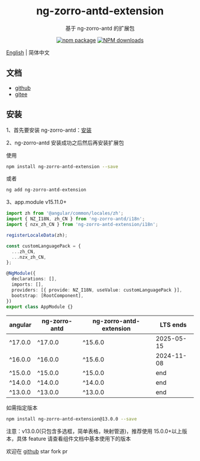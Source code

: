 <h1 align="center">
ng-zorro-antd-extension
</h1>

<div align="center">

基于 ng-zorro-antd 的扩展包

[![npm package](https://img.shields.io/npm/v/ng-zorro-antd-extension.svg?style=flat-square)](https://www.npmjs.org/package/ng-zorro-antd-extension)
[![NPM downloads](http://img.shields.io/npm/dm/ng-zorro-antd-extension.svg?style=flat-square)](https://npmjs.org/package/ng-zorro-antd-extension)

</div>

[English](README.md) | 简体中文

## 文档

- [github](https://enochgao.github.io/ng-zorro-antd-extension/)
- [gitee](http://enochgao.gitee.io/ng-zorro-antd-extension/)

## 安装

1、首先要安装 ng-zorro-antd：[安装](https://ng.ant.design/docs/getting-started/zh)

2、ng-zorro-antd 安装成功之后然后再安装扩展包

使用

```bash
npm install ng-zorro-antd-extension --save
```

或者

```bash
ng add ng-zorro-antd-extension
```

3、app.module v15.11.0+

```ts
import zh from '@angular/common/locales/zh';
import { NZ_I18N, zh_CN } from 'ng-zorro-antd/i18n';
import { nzx_zh_CN } from 'ng-zorro-antd-extension/i18n';

registerLocaleData(zh);

const customLanguagePack = {
  ...zh_CN,
  ...nzx_zh_CN,
};

@NgModule({
  declarations: [],
  imports: [],
  providers: [{ provide: NZ_I18N, useValue: customLanguagePack }],
  bootstrap: [RootComponent],
})
export class AppModule {}
```

| angular | ng-zorro-antd | ng-zorro-antd-extension | LTS ends   |
| ------- | ------------- | ----------------------- | ---------- |
| ^17.0.0 | ^17.0.0       | ^15.6.0                 | 2025-05-15 |
| ^16.0.0 | ^16.0.0       | ^15.6.0                 | 2024-11-08 |
| ^15.0.0 | ^15.0.0       | ^15.0.0                 | end        |
| ^14.0.0 | ^14.0.0       | ^14.0.0                 | end        |
| ^13.0.0 | ^13.0.0       | ^13.0.0                 | end        |

如需指定版本

```bash
npm install ng-zorro-antd-extension@13.0.0 --save
```

注意：v13.0.0(只包含多选框，简单表格，映射管道)，推荐使用 15.0.0+以上版本，具体 feature 请查看组件文档中基本使用下的版本

欢迎在 [github](https://github.com/EnochGao/ng-zorro-antd-extension) star fork pr
